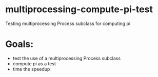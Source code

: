 # multiprocessing-compute-pi-test
Testing multiprocessing Process subclass for computing pi

# Goals:
- test the use of a multiprocessing Process subclass
- compute pi as a test
- time the speedup
